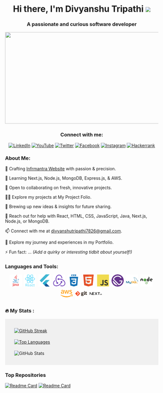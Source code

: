 <h1 align="center">Hi there, I'm Divyanshu Tripathi <img src="https://media.giphy.com/media/hvRJCLFzcasrR4ia7z/giphy.gif" width="30"></h1>

<h3 align="center">A passionate and curious software developer</h3>

<div align="center">
  <img src="https://media.giphy.com/media/dWesBcTLavkZuG35MI/giphy.gif" width="600" height="300"/>
</div>

<h3 align="center">Connect with me:</h3>

<div align="center">
  <a href="https://www.linkedin.com/in/divyanshu-tripathi4/" target="_blank"><img src="https://img.shields.io/badge/LinkedIn-blue?style=for-the-badge&logo=linkedin&logoColor=white" alt="LinkedIn"></a>
  <a href="https://youtube.com/@Divyanshu7826?si=LhHimbjcGBQ_YTP_" target="_blank"><img src="https://img.shields.io/badge/YouTube-red?style=for-the-badge&logo=youtube&logoColor=white" alt="YouTube"></a>
  <a href="https://twitter.com/divyans88357769" target="_blank"><img src="https://img.shields.io/badge/Twitter-blue?style=for-the-badge&logo=twitter&logoColor=white" alt="Twitter"></a>
  <a href="https://www.facebook.com/divyanshu.tripathi.37625/" target="_blank"><img src="https://img.shields.io/badge/Facebook-blue?style=for-the-badge&logo=facebook&logoColor=white" alt="Facebook"></a>
  <a href="https://www.instagram.com/dev._divyanshu/" target="_blank"><img src="https://img.shields.io/badge/Instagram-red?style=for-the-badge&logo=instagram&logoColor=white" alt="Instagram"></a>
  <a href="https://www.hackerrank.com/divyanshutripat4" target="_blank"><img src="https://img.shields.io/badge/Hackerrank-green?style=for-the-badge&logo=hackerrank&logoColor=white" alt="Hackerrank"></a>
</div>

### About Me:

🔭 Crafting <a href="https://inframantra-website.vercel.app/">Infrmantra Website</a> with passion & precision.

🌱 Learning Next.js, Node.js, MongoDB, Express.js, & AWS.

👯 Open to collaborating on fresh, innovative projects.

👨‍💻 Explore my projects at My Project Folio.

📝 Brewing up new ideas & insights for future sharing.

💬 Reach out for help with React, HTML, CSS, JavaScript, Java, Next.js, Node.js, or MongoDB.

📫 Connect with me at divyanshutripathi7826@gmail.com.

📄 Explore my journey and experiences in my Portfolio.

⚡ Fun fact: ... *(Add a quirky or interesting tidbit about yourself!)*




### Languages and Tools:

<div align="center">
  <img src="https://github.com/devicons/devicon/blob/master/icons/java/java-original-wordmark.svg" title="Java" alt="Java" width="40" height="40"/>&nbsp;
  <img src="https://github.com/devicons/devicon/blob/master/icons/react/react-original-wordmark.svg" title="React" alt="React" width="40" height="40"/>&nbsp;
  <img src="https://github.com/devicons/devicon/blob/master/icons/flutter/flutter-original.svg" title="Flutter" alt="Flutter" width="40" height="40"/>&nbsp;
  <img src="https://github.com/devicons/devicon/blob/master/icons/redux/redux-original.svg" title="Redux" alt="Redux " width="40" height="40"/>&nbsp;
  <img src="https://github.com/devicons/devicon/blob/master/icons/css3/css3-plain-wordmark.svg"  title="CSS3" alt="CSS" width="40" height="40"/>&nbsp;
  <img src="https://github.com/devicons/devicon/blob/master/icons/html5/html5-original.svg" title="HTML5" alt="HTML" width="40" height="40"/>&nbsp;
  <img src="https://github.com/devicons/devicon/blob/master/icons/javascript/javascript-original.svg" title="JavaScript" alt="JavaScript" width="40" height="40"/>&nbsp;
  <img src="https://github.com/devicons/devicon/blob/master/icons/gatsby/gatsby-original.svg" title="Gatsby"  alt="Gatsby" width="40" height="40"/>&nbsp;
  <img src="https://github.com/devicons/devicon/blob/master/icons/mysql/mysql-original-wordmark.svg" title="MySQL"  alt="MySQL" width="40" height="40"/>&nbsp;
  <img src="https://github.com/devicons/devicon/blob/master/icons/nodejs/nodejs-original-wordmark.svg" title="NodeJS" alt="NodeJS" width="40" height="40"/>&nbsp;
  <img src="https://github.com/devicons/devicon/blob/master/icons/amazonwebservices/amazonwebservices-plain-wordmark.svg" title="AWS" alt="AWS" width="40" height="40"/>&nbsp;
  <img src="https://github.com/devicons/devicon/blob/master/icons/git/git-original-wordmark.svg" title="Git" alt="Git" width="40" height="40"/>&nbsp;
  <img src="https://github.com/devicons/devicon/blob/master/icons/nextjs/nextjs-original-wordmark.svg" title="Next.js" alt="Next.js" width="40" height="40"/>&nbsp;
</div>


### :fire: My Stats :
<div style="display: flex; flex-wrap: wrap; justify-content: center; background-color: #f0f0f0; padding: 20px">
    <div style="flex: 1 1 300px; margin: 10px;">
        <a href="https://git.io/streak-stats" target="_blank">
            <img src="http://github-readme-streak-stats.herokuapp.com?user=Divyanshu-2022&theme=dark&background=000000" alt="GitHub Streak" style="max-width: 100%;" />
        </a>
    </div>
    <div style="flex: 1 1 300px; margin: 10px;">
        <a href="https://github.com/anuraghazra/github-readme-stats" target="_blank">
            <img src="https://github-readme-stats.vercel.app/api/top-langs/?username=Divyanshu-2022&layout=compact&theme=vision-friendly-dark" alt="Top Languages" style="max-width: 100%;" />
        </a>
    </div>
    <div style="flex: 1 1 300px; margin: 10px;">
        <img src="https://github-readme-stats.vercel.app/api?username=divyanshu-2022&show_icons=true&theme=merko" alt="GitHub Stats" style="max-width: 100%;" />
    </div>
</div>


### Top Repositories

[![Readme Card](https://github-readme-stats.vercel.app/api/pin/?username=Divyanshu-2022&repo=Divyanshu-2022&theme=prussian)](https://github.com/Divyanshu-2022/Divyanshu-2022)
[![Readme Card](https://github-readme-stats.vercel.app/api/pin/?username=Divyanshu-2022&repo=AWS-Practices&theme=monokai)](https://github.com/Divyanshu-2022/AWS-Practices)




